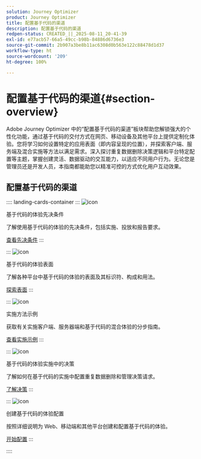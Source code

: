 ```yaml
---
solution: Journey Optimizer
product: Journey Optimizer
title: 配置基于代码的渠道
description: 配置基于代码的渠道
redpen-status: CREATED_||_2025-08-11_20-41-39
exl-id: e77acb57-66a5-49cc-b98b-84886d6736e3
source-git-commit: 2b907a3be8b11ac6308d0b563e122c88478d1d37
workflow-type: ht
source-wordcount: '209'
ht-degree: 100%

---
```


# 配置基于代码的渠道{#section-overview}

Adobe Journey Optimizer 中的“配置基于代码的渠道”板块帮助您解锁强大的个性化功能，通过基于代码的交付方式在网页、移动设备及其他平台上提供定制化体验。您将学习如何设置特定的应用表面（即内容呈现的位置），并探索客户端、服务端及混合实施等方法以满足需求。深入探讨重复数据删除决策逻辑和平台特定配置等主题，掌握创建灵活、数据驱动的交互能力，以适应不同用户行为。无论您是管理员还是开发人员，本指南都能助您以精准可控的方式优化用户互动效果。

## 配置基于代码的渠道

:::: landing-cards-container
:::
![icon](https://cdn.experienceleague.adobe.com/icons/list-check.svg?lang=zh-Hans)

基于代码的体验先决条件

了解使用基于代码的体验的先决条件，包括实施、投放和报告要求。

[查看先决条件](../using/code-based/code-based-prerequisites.md)
:::

:::
![icon](https://cdn.experienceleague.adobe.com/icons/puzzle-piece.svg)

基于代码的体验表面

了解各种平台中基于代码的体验的表面及其标识符、构成和用法。

[探索表面](../using/code-based/code-based-surface.md)
:::

:::
![icon](https://cdn.experienceleague.adobe.com/icons/code-branch.svg)

实施方法示例

获取有关实施客户端、服务器端和基于代码的混合体验的分步指南。

[查看实施示例](../using/code-based/code-based-implementation-samples.md)
:::

:::
![icon](https://cdn.experienceleague.adobe.com/icons/bullseye.svg)

基于代码的体验实施中的决策

了解如何在基于代码的实施中配置重复数据删除和管理决策请求。

[了解决策](../using/code-based/code-based-decisioning-implementations.md)
:::

:::
![icon](https://cdn.experienceleague.adobe.com/icons/gear.svg)

创建基于代码的体验配置

按照详细说明为 Web、移动端和其他平台创建和配置基于代码的体验。

[开始配置](../using/code-based/code-based-configuration.md)
:::

::::
